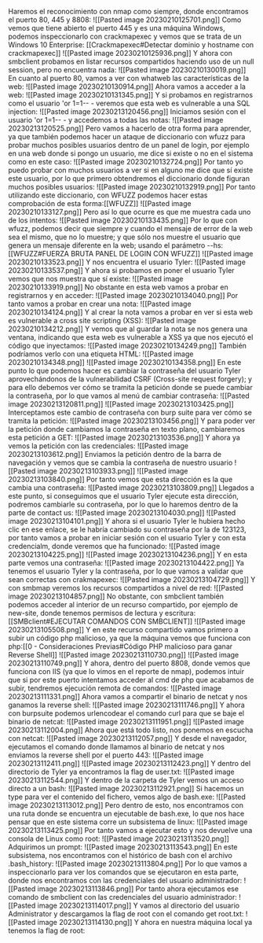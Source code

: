 Haremos el reconocimiento con nmap como siempre, donde encontramos el puerto 80, 445 y 8808:
![[Pasted image 20230210125701.png]]
Como vemos que tiene abierto el puerto 445 y es una máquina Windows, podemos inspeccionarlo con crackmapexec y vemos que se trata de un Windows 10 Enterprise: [[Crackmapexec#Detectar dominio y hostname con crackmapexec]]
![[Pasted image 20230210125936.png]]
Y ahora con smbclient probamos en listar recursos compartidos haciendo uso de un null session, pero no encuentra nada:
![[Pasted image 20230210130019.png]]
En cuanto al puerto 80, vamos a ver con whatweb las características de la web:
![[Pasted image 20230210130914.png]]
Ahora vamos a acceder a la web:
![[Pasted image 20230210131345.png]]
Y si probamos en registrarnos como el usuario 'or 1=1-- - veremos que esta web es vulnerable a una SQL injection:
![[Pasted image 20230213120456.png]]
Iniciamos sesión con el usuario 'or 1=1-- - y accedemos a todas las notas:
![[Pasted image 20230213120525.png]]
Pero vamos a hacerlo de otra forma para aprender, ya que también podemos hacer un ataque de diccionario con wfuzz para probar muchos posibles usuarios dentro de un panel de login, por ejemplo en una web donde si pongo un usuario, me dice si existe o no en el sistema como en este caso:
![[Pasted image 20230210132724.png]]
Por tanto yo puedo probar con muchos usuarios a ver si en alguno me dice que sí existe este usuario, por lo que primero obtendremos el diccionario donde figuran muchos posibles usuarios:
![[Pasted image 20230210132919.png]]
Por tanto utilizando este diccionario, con WFUZZ podemos hacer estas comprobación de esta forma:[[WFUZZ]]
![[Pasted image 20230210133127.png]]
Pero así lo que ocurre es que me muestra cada uno de los intentos:
![[Pasted image 20230210133435.png]]
Por lo que con wfuzz, podemos decir que siempre y cuando el mensaje de error de la web sea el mismo, que no lo muestre; y que sólo nos muestre el usuario que genera un mensaje diferente en la web; usando el parámetro --hs: [[WFUZZ#FUERZA BRUTA PANEL DE LOGIN CON WFUZZ]]
![[Pasted image 20230210133523.png]]
Y nos encuentra el usuario Tyler:
![[Pasted image 20230210133537.png]]
Y ahora si probamos en poner el usuario Tyler vemos que nos muestra que sí existe:
![[Pasted image 20230210133919.png]]
No obstante en esta web vamos a probar en registrarnos y en acceder:
![[Pasted image 20230210134040.png]]
Por tanto vamos a probar en crear una nota:
![[Pasted image 20230210134124.png]]
Y al crear la nota vamos a probar en ver si esta web es vulnerable a cross site scripting (XSS):
![[Pasted image 20230210134212.png]]
Y vemos que al guardar la nota se nos genera una ventana, indicando que esta web es vulnerable a XSS ya que nos ejecutó el código que inyectamos:
![[Pasted image 20230210134249.png]]
También podríamos verlo con una etiqueta HTML:
![[Pasted image 20230210134348.png]]
![[Pasted image 20230210134358.png]]
En este punto lo que podemos hacer es cambiar la contraseña del usuario Tyler aprovechándonos de la vulnerabilidad CSRF (Cross-site request forgery); y para ello debemos ver cómo se tramita la petición donde se puede cambiar la contraseña, por lo que vamos al menú de cambiar contraseña:
![[Pasted image 20230213120811.png]]
![[Pasted image 20230213103425.png]]
Interceptamos este cambio de contraseña con burp suite para ver cómo se tramita la petición:
![[Pasted image 20230213103456.png]]
Y para poder ver la petición donde cambiamos la contraseña en texto plano, cambiaremos esta petición a GET:
![[Pasted image 20230213103536.png]]
Y ahora ya vemos la petición con las credenciales:
![[Pasted image 20230213103612.png]]
Enviamos la petición dentro de la barra de navegación y vemos que se cambia la contraseña de nuestro usuario
![[Pasted image 20230213103933.png]]
![[Pasted image 20230213103840.png]]
Por tanto vemos que esta dirección es la que cambia una contraseña:
![[Pasted image 20230213103809.png]]
Llegados a este punto, si conseguimos que el usuario Tyler ejecute esta dirección, podremos cambiarle su contraseña, por lo que lo haremos dentro de la parte de contact us:
![[Pasted image 20230213104030.png]]
![[Pasted image 20230213104101.png]]
Y ahora si el usuario Tyler le hubiera hecho clic en ese enlace, se le habría cambiado su contraseña por la de 123123, por tanto vamos a probar en iniciar sesión con el usuario Tyler y con esta credencialm, donde veremos que ha funcionado:
![[Pasted image 20230213104225.png]]
![[Pasted image 20230213104236.png]]
Y en esta parte vemos una contraseña:
![[Pasted image 20230213104422.png]]
Ya tenemos el usuario Tyler y la contraseña, por lo que vamos a validar que sean correctas con crakmapexec:
![[Pasted image 20230213104729.png]]
Y con smbmap veremos los recursos compartidos a nivel de red:
![[Pasted image 20230213104857.png]]
No obstante, con smbclient también podemos acceder al interior de un recurso compartido, por ejemplo de new-site, donde tenemos permisos de lectura y escritura: [[SMBclient#EJECUTAR COMANDOS CON SMBCLIENT]]
![[Pasted image 20230213105508.png]]
Y en este recurso compartido vamos primero a subir un código php malicioso, ya que la máquina vemos que funciona con php:[[0 - Consideraciones Previas#Código PHP malicioso para ganar Reverse Shell]]
![[Pasted image 20230213110730.png]]
![[Pasted image 20230213110749.png]]
Y ahora, dentro del puerto 8808, donde vemos que funciona con IIS (ya que lo vimos en el reporte de nmap), podemos intuir que si por este puerto intentamos acceder al cmd de php que acabamos de subir, tendremos ejecución remota de comandos:
![[Pasted image 20230213111331.png]]
Ahora vamos a compartir el binario de netcat y nos ganamos la reverse shell:
![[Pasted image 20230213111746.png]]
Y ahora con burpsuite podemos urlencodear el comando curl para que se baje el binario de netcat:
![[Pasted image 20230213111951.png]]
![[Pasted image 20230213112004.png]]
Ahora que está todo listo, nos ponemos en escucha con netcat:
![[Pasted image 20230213112057.png]]
Y desde el navegador, ejecutamos el comando donde llamamos al binario de netcat y nos enviamos la reverse shell por el puerto 443:
![[Pasted image 20230213112411.png]]
![[Pasted image 20230213112423.png]]
Y dentro del directorio de Tyler ya encontramos la flag de user.txt:
![[Pasted image 20230213112544.png]]
Y dentro de la carpeta de Tyler vemos un acceso directo a un bash:
![[Pasted image 20230213112921.png]]
Si hacemos un type para ver el contenido del fichero, vemos algo de bash.exe:
![[Pasted image 20230213113012.png]]
Pero dentro de esto, nos encontramos con una ruta donde se encuentra un ejecutable de bash.exe, lo que nos hace pensar que en este sistema corre un subsistema de linux:
![[Pasted image 20230213113425.png]]
Por tanto vamos a ejecutar esto y nos devuelve una consola de Linux como root:
![[Pasted image 20230213113520.png]]
Adquirimos un prompt:
![[Pasted image 20230213113543.png]]
En este subsistema, nos encontramos con el histórico de bash con el archivo .bash_history:
![[Pasted image 20230213113804.png]]
Por lo que vamos a inspeccionarlo para ver los comandos que se ejecutaron en esta parte, donde nos encontramos con las credenciales del usuario administrador:
![[Pasted image 20230213113846.png]]
Por tanto ahora ejecutamos ese comando de smbclient con las credenciales del usuario administrador:
![[Pasted image 20230213114017.png]]
Y vamos al directorio del usuario Administrator y descargamos la flag de root con el comando get root.txt:
![[Pasted image 20230213114130.png]]
Y ahora en nuestra máquina local ya tenemos la flag de root:

